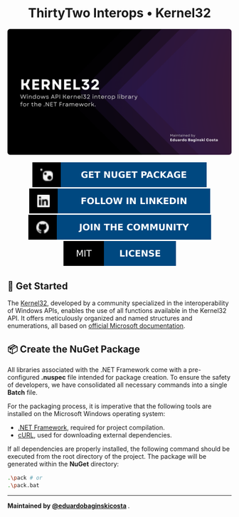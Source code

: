 <!-- TOOLS NEEDED -->

[tool_dotnet]: https://dotnet.microsoft.com/pt-br/download/dotnet-framework
[tool_nuget]: https://www.nuget.org/
[tool_curl]: https://curl.se/download.html

<!-- EXTERNAL URLS -->

[url_docs_microsoft_console]: https://learn.microsoft.com/en-us/windows/console/console-reference
[url_thirtytwo]: https://github.com/thirtytwointerops
[url_package]: https://www.nuget.org/packages/ThirtyTwo.Kernel32/

<!-- HEADER -->

<h1 align="center">ThirtyTwo Interops • Kernel32</h1>

<img
	aria-label="TWindows API Kernel32 interop library for the .NET Framework."
	src=".\Assets\ThirtyTwo.png"
/>

<p align="center">
	<a
		aria-label="Get NuGet Package"
		href="https://www.nuget.org/packages/ThirtyTwo.Kernel32/"
		target="_blank"
	>
		<img
			alt=""
			src=".\Assets\Badges\NuGet.svg"
		>
	</a>
	<a
		aria-label="Follow in LinkedIn"
		href="https://www.linkedin.com/company/thirtytwointerops/"
		target="_blank"
	>
		<img
			alt=""
			src=".\Assets\Badges\LinkedIn.svg"
		>
	</a>
	<br/>
	<a
		aria-label="Join the community on GitHub"
		href="https://github.com/thirtytwointerops/.github/discussions"
		target="_blank"
	>
		<img
			alt=""
			src=".\Assets\Badges\Community.svg"
		>
	</a>
	<a
		aria-label="License"
		href=".\LICENSE"
		target="_blank"
	>
		<img
			alt=""
			src=".\Assets\Badges\License.svg"
		>
	</a>
</p>

<!-- GET STARTED -->

## 📘 Get Started

The [Kernel32][url_package], developed by a community specialized in the interoperability
of Windows APIs, enables the use of all functions available in the Kernel32 API. It
offers meticulously organized and named structures and enumerations, all based on
[official Microsoft documentation][url_docs_microsoft_console].

<!-- CREATE NUGET PACKAGE -->

## 📦 Create the NuGet Package

All libraries associated with the .NET Framework come with a pre-configured **.nuspec**
file intended for package creation. To ensure the safety of developers, we have
consolidated all necessary commands into a single **Batch** file.

For the packaging process, it is imperative that the following tools are installed on the
Microsoft Windows operating system:

- [.NET Framework][tool_dotnet], required for project compilation.
- [cURL][tool_curl], used for downloading external dependencies.

If all dependencies are properly installed, the following command should be executed from
the root directory of the project. The package will be generated within the **NuGet**
directory:

```bash
.\pack # or
.\pack.bat
```

---

<!-- AUTHORS -->
<p>
  <b>
    Maintained by <a href="https://github.com/eduardobaginskicosta" alt="Eduardo Baginski Costa profile">@eduardobaginskicosta</a>
  </b>.
</p>
